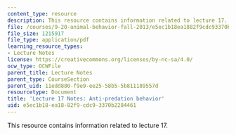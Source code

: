 ```yaml
---
content_type: resource
description: This resource contains information related to lecture 17.
file: /courses/9-20-animal-behavior-fall-2013/e5ec1b18ea1882f9cdc93370b2284461_MIT9_20F13_Lec17.pdf
file_size: 1215917
file_type: application/pdf
learning_resource_types:
- Lecture Notes
license: https://creativecommons.org/licenses/by-nc-sa/4.0/
ocw_type: OCWFile
parent_title: Lecture Notes
parent_type: CourseSection
parent_uid: 11edd880-f9e9-ee25-58b5-5b811189557d
resourcetype: Document
title: 'Lecture 17 Notes: Anti-predation behavior'
uid: e5ec1b18-ea18-82f9-cdc9-3370b2284461
---
```

This resource contains information related to lecture 17.